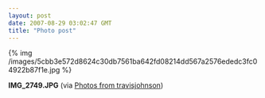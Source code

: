 ```yaml
---
layout: post
date: 2007-08-29 03:02:47 GMT
title: "Photo post"
---
```

{% img /images/5cbb3e572d8624c30db7561ba642fd08214dd567a2576ededc3fc04922b87f1e.jpg %}

<b>IMG_2749.JPG</b> (via <a href="http://www.flickr.com/photos/travisjohnson/1263033822/">Photos from travisjohnson</a>)
